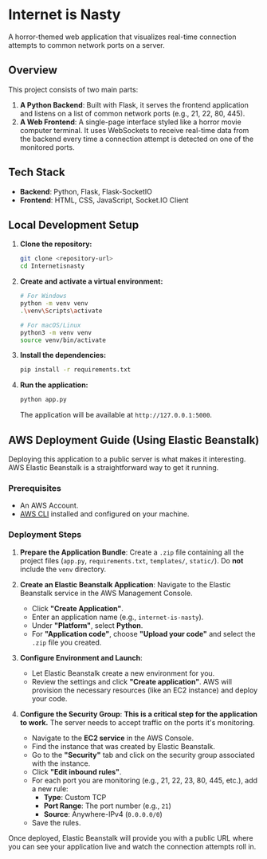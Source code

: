 # Internet is Nasty

A horror-themed web application that visualizes real-time connection attempts to common network ports on a server.

## Overview

This project consists of two main parts:

1.  **A Python Backend**: Built with Flask, it serves the frontend application and listens on a list of common network ports (e.g., 21, 22, 80, 445).
2.  **A Web Frontend**: A single-page interface styled like a horror movie computer terminal. It uses WebSockets to receive real-time data from the backend every time a connection attempt is detected on one of the monitored ports.

## Tech Stack

*   **Backend**: Python, Flask, Flask-SocketIO
*   **Frontend**: HTML, CSS, JavaScript, Socket.IO Client

## Local Development Setup

1.  **Clone the repository:**
    ```bash
    git clone <repository-url>
    cd Internetisnasty
    ```

2.  **Create and activate a virtual environment:**
    ```bash
    # For Windows
    python -m venv venv
    .\venv\Scripts\activate

    # For macOS/Linux
    python3 -m venv venv
    source venv/bin/activate
    ```

3.  **Install the dependencies:**
    ```bash
    pip install -r requirements.txt
    ```

4.  **Run the application:**
    ```bash
    python app.py
    ```
    The application will be available at `http://127.0.0.1:5000`.

## AWS Deployment Guide (Using Elastic Beanstalk)

Deploying this application to a public server is what makes it interesting. AWS Elastic Beanstalk is a straightforward way to get it running.

### Prerequisites

*   An AWS Account.
*   [AWS CLI](https://aws.amazon.com/cli/) installed and configured on your machine.

### Deployment Steps

1.  **Prepare the Application Bundle**:
    Create a `.zip` file containing all the project files (`app.py`, `requirements.txt`, `templates/`, `static/`). Do **not** include the `venv` directory.

2.  **Create an Elastic Beanstalk Application**:
    Navigate to the Elastic Beanstalk service in the AWS Management Console.
    *   Click **"Create Application"**.
    *   Enter an application name (e.g., `internet-is-nasty`).
    *   Under **"Platform"**, select **Python**.
    *   For **"Application code"**, choose **"Upload your code"** and select the `.zip` file you created.

3.  **Configure Environment and Launch**:
    *   Let Elastic Beanstalk create a new environment for you.
    *   Review the settings and click **"Create application"**. AWS will provision the necessary resources (like an EC2 instance) and deploy your code.

4.  **Configure the Security Group**:
    **This is a critical step for the application to work.** The server needs to accept traffic on the ports it's monitoring.
    *   Navigate to the **EC2 service** in the AWS Console.
    *   Find the instance that was created by Elastic Beanstalk.
    *   Go to the **"Security"** tab and click on the security group associated with the instance.
    *   Click **"Edit inbound rules"**.
    *   For each port you are monitoring (e.g., 21, 22, 23, 80, 445, etc.), add a new rule:
        *   **Type**: Custom TCP
        *   **Port Range**: The port number (e.g., `21`)
        *   **Source**: Anywhere-IPv4 (`0.0.0.0/0`)
    *   Save the rules.

Once deployed, Elastic Beanstalk will provide you with a public URL where you can see your application live and watch the connection attempts roll in.
